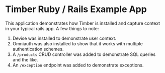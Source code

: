 # Timber Ruby / Rails Example App

This application demonstrates how Timber is installed and capture context in your typical rails app. A few things to note:

1. Devise was installed to demonstrate user context.
2. Omniauth was also installed to show that it works with multiple authentication schemes.
3. A `/products` CRUD controller was added to demonstrate SQL queries and the like.
4. An `/exception` endpoint was added to demonstrate exceptions.